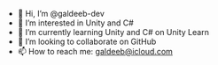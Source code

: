 - 👋 Hi, I’m @galdeeb-dev
- 👀 I’m interested in Unity and C#
- 🌱 I’m currently learning Unity and C# on Unity Learn
- 💞️ I’m looking to collaborate on GitHub
- 📫 How to reach me: galdeeb@icloud.com

<!---
galdeeb-dev/galdeeb-dev is a ✨ special ✨ repository because its `README.md` (this file) appears on your GitHub profile.
You can click the Preview link to take a look at your changes.
--->

